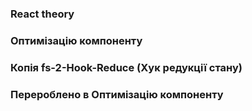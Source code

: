 ### React theory
### Оптимізацію компоненту 

### Копія fs-2-Hook-Reduce (Хук редукції стану)
### Перероблено в Оптимізацію компоненту
